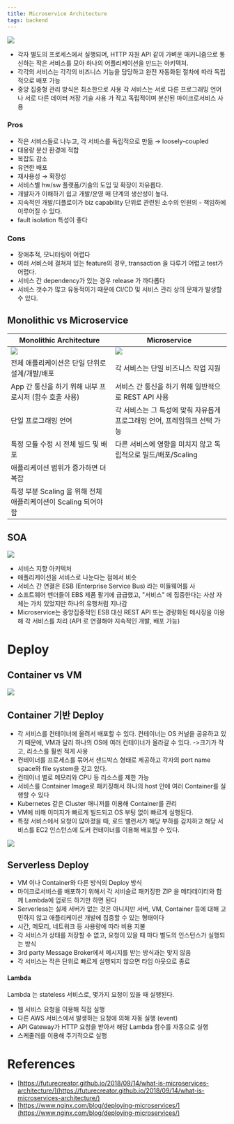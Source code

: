 ```yaml
---
title: Microservice Architecture
tags: backend
---
```


![](/assets/images/20-05-10-microservice-architecture-2021-11-02-10-29-42.png)

- 각자 별도의 프로세스에서 실행되며,
  HTTP 자원 API 같이 가벼운 매커니즘으로 통신하는 작은 서비스를 모아 하나의 어플리케이션을 만드는 아키텍처. 
- 각각의 서비스는 각각의 비즈니스 기능을 담당하고 완전 자동화된 절차에 따라 독립적으로 배포 가능
- 중앙 집중형 관리 방식은 최소한으로 사용
각 서비스는 서로 다른 프로그래밍 언어나 서로 다른 데이터 저장 기술 사용 가
작고 독립적이며 분산된 마이크로서비스 사용

<!--more-->

### Pros

- 작은 서비스들로 나누고, 각 서비스를 독립적으로 만듦 → loosely-coupled
- 대용량 분산 환경에 적합
- 복잡도 감소
- 유연한 배포
- 재사용성 → 확장성
- 서비스별 hw/sw 플랫폼/기술의 도입 및 확장이 자유롭다.
- 개발자가 이해하기 쉽고 개발/운영 매 단계의 생산성이 높다.
- 지속적인 개발/디플로이가 biz capability 단위로 관련된 소수의 인원의 - 책임하에 이루어질 수 있다.
- fault isolation 특성이 좋다

### Cons

- 장애추적, 모니터링이 어렵다
- 여러 서비스에 걸쳐져 있는 feature의 경우, transaction 을 다루기 어렵고 test가 어렵다.
- 서비스 간 dependency가 있는 경우 release 가 까다롭다
- 서비스 갯수가 많고 유동적이기 때문에 CI/CD 및 서비스 관리 상의 문제가 발생할 수 있다.

## Monolithic vs Microservice 

| Monolithic Architecture | Microservice |
| -- | -- |
| ![](/assets/images/20-05-10-microservice-architecture-dd.png) | ![](/assets/images/20-05-10-microservice-architecture-2021-11-02-10-33-34.png) | 
| 전체 애플리케이션은 단일 단위로 설계/개발/배포 | 각 서비스는 단일 비즈니스 작업 지원 |
| App 간 통신을 하기 위해 내부 프로시저 \(함수 호출 사용\) | 서비스 간 통신을 하기 위해 일반적으로 REST API 사용 |
| 단일 프로그래밍 언어 | 각 서비스는 그 특성에 맞춰 자유롭게 프로그래밍 언어, 프레임워크 선택 가능 |
| 특정 모듈 수정 시 전체 빌드 및 배포 | 다른 서비스에 영향을 미치지 않고 독립적으로 빌드/배포/Scaling |
| 애플리케이션 범위가 증가하면 더 복잡 |  |
| 특정 부분 Scaling 을 위해 전체 애플리케이션이 Scaling 되어야 함 |  |

## SOA

![](/assets/images/20-05-10-microservice-architecture-soa.png)

* 서비스 지향 아키텍처
* 애플리케이션을 서비스로 나눈다는 점에서 비슷
* 서비스 간 연결은 ESB (Enterprise Service Bus) 라는 미들웨어를 사
* 소프트웨어 벤더들이 EBS 제품 팔기에 급급했고, "서비스" 에 집중한다는 사상 자체는 가치 있었지만 하나의 유행처럼 지나감
* Microservice는 중앙집중적인 ESB 대신 REST API 또는 경량화된 메시징을 이용해 각 서비스를 처리 (API 로 연결해야 지속적인 개발, 배포 가능)

# Deploy

## Container vs VM

![](/assets/images/20-05-10-microservice-architecture-2021-11-02-10-44-28.png)

## Container 기반 Deploy

* 각 서비스를 컨테이너에 올려서 배포할 수 있다. 컨테이너는 OS 커널을 공유하고 있기 때문에, VM과 달리 하나의 OS에 여러 컨테이너가 올라갈 수 있다.    -&gt;크기가 작고, 리소스를 훨씬 적게 사용
* 컨테이너를 프로세스를 묶어서 샌드박스 형태로 제공하고 각자의 port name space와 file system을 갖고 있다. 
* 컨테이너 별로 메모리와 CPU 등 리소스를 제한 가능
* 서비스를 Container Image로 패키징해서 하나의 host 안에 여러 Container를 실행할 수 있다
* Kubernetes 같은 Cluster 매니저를 이용해 Container를 관리
* VM에 비해 이미지가 빠르게 빌드되고 OS 부팅 없이 빠르게 실행된다.
* 특정 서비스에서 요청이 많아졌을 때, 로드 밸런서가 해당 부하를 감지하고 해당 서비스를 EC2 인스턴스에 도커 컨테이너를 이용해 배포할 수 있다.

![](/assets/images/20-05-10-microservice-architecture-2021-11-02-10-45-55.png)

## Serverless Deploy

* VM 이나 Container와 다른 방식의 Deploy 방식
* 마이크로서비스를 배포하기 위해서 각 서비슬르 패키징한 ZIP 을 메타데이터와 함께 Lambda에 업로드 하기만 하면 된다
* Serverless는 실제 서버가 없는 것은 아니지만 서버, VM, Container 등에 대해 고민하지 않고 애플리케이션 개발에 집중할 수 있는 형태이다
* 시간, 메모리, 네트워크 등 사용량에 따라 비용 지불
* 각 서비스가 상태를 저장할 수 없고, 요청이 있을 때 마다 별도의 인스턴스가 실행되는 방식
* 3rd party Message Broker에서 메시지를 받는 방식과는 맞지 않음
* 각 서비스는 작은 단위로 빠르게 실행되지 않으면 타임 아웃으로 종료

#### Lambda

Lambda 는 stateless 서비스로, 몇가지 요청이 있을 때 실행된다.
  * 웹 서비스 요청을 이용해 직접 실행
  * 다른 AWS 서비스에서 발생하는 요청에 의해 자동 실행 \(event\)
  * API Gateway가 HTTP 요청을 받아서 해당 Lambda 함수를 자동으로 실행
  * 스케줄러를 이용해 주기적으로 실행

# References

- [https://futurecreator.github.io/2018/09/14/what-is-microservices-architecture/](https://futurecreator.github.io/2018/09/14/what-is-microservices-architecture/)
- [https://www.nginx.com/blog/deploying-microservices/](https://www.nginx.com/blog/deploying-microservices/)

